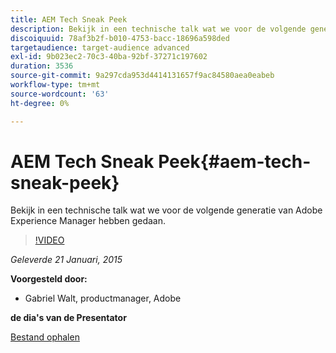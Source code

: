 ```yaml
---
title: AEM Tech Sneak Peek
description: Bekijk in een technische talk wat we voor de volgende generatie van Adobe Experience Manager hebben gedaan.
discoiquuid: 78af3b2f-b010-4753-bacc-18696a598ded
targetaudience: target-audience advanced
exl-id: 9b023ec2-70c3-40ba-92bf-37271c197602
duration: 3536
source-git-commit: 9a297cda953d4414131657f9ac84580aea0eabeb
workflow-type: tm+mt
source-wordcount: '63'
ht-degree: 0%

---
```


# AEM Tech Sneak Peek{#aem-tech-sneak-peek}

Bekijk in een technische talk wat we voor de volgende generatie van Adobe Experience Manager hebben gedaan.

>[!VIDEO](https://video.tv.adobe.com/v/19384/?quality=9)

*Geleverde 21 Januari, 2015*

**Voorgesteld door:**

* Gabriel Walt, productmanager, Adobe

**de dia&#39;s van de Presentator**

[Bestand ophalen](assets/aem-technical-sneak-peek.pdf)
<!--
[Get back to the Overview](https://helpx.adobe.com/nl/experience-manager/kt/eseminars/gems/aem-index.html)
-->
